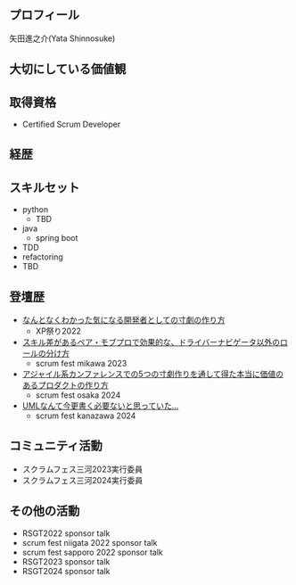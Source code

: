 ## プロフィール
矢田進之介(Yata Shinnosuke)

## 大切にしている価値観

## 取得資格
- Certified Scrum Developer

## 経歴

## スキルセット
- python
  - TBD
- java
  - spring boot
- TDD
- refactoring
- TBD

## 登壇歴
- [なんとなくわかった気になる開発者としての寸劇の作り方](https://speakerdeck.com/yatakeke/wakatutaqi-ninaruenzinialiu-cun-ju-nozuo-rifang)
  - XP祭り2022
- [スキル差があるペア・モブプロで効果的な、ドライバーナビゲータ以外のロールの分け方](https://speakerdeck.com/yatakeke/sukiruchai-kaaruhea-mohuhurotexiao-guo-de-na-toraihanahiketayi-wai-nororunofen-kefang)
  - scrum fest mikawa 2023
- [アジャイル系カンファレンスでの5つの寸劇作りを通して得た本当に価値のあるプロダクトの作り方](https://speakerdeck.com/yatakeke/aziyairuxi-kanhuarensudeno5tunocun-ju-zuo-riwotong-sitede-ta-ben-dang-nijia-zhi-noarupurodakutonozuo-rifang)
  - scrum fest osaka 2024
- [UMLなんて今更書く必要ないと思っていた…](https://speakerdeck.com/yatakeke/havent-thought-uml-is-necessary)
  - scrum fest kanazawa 2024

## コミュニティ活動
- スクラムフェス三河2023実行委員
- スクラムフェス三河2024実行委員

## その他の活動
- RSGT2022 sponsor talk
- scrum fest niigata 2022 sponsor talk
- scrum fest sapporo 2022 sponsor talk
- RSGT2023 sponsor talk
- RSGT2024 sponsor talk
